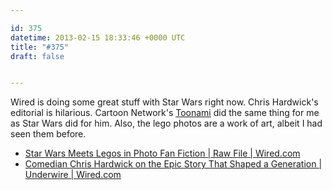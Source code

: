 ```yaml
---

id: 375
datetime: 2013-02-15 18:33:46 +0000 UTC
title: "#375"
draft: false


---
```


Wired is doing some great stuff with Star Wars right now. Chris Hardwick's editorial is hilarious. Cartoon Network's [Toonami](http://en.wikipedia.org/wiki/Toonami) did the same thing for me as Star Wars did for him. Also, the lego photos are a work of art, albeit I had seen them before. 

 
 * [Star Wars Meets Legos in Photo Fan Fiction | Raw File | Wired.com](http://www.wired.com/rawfile/2013/02/star-wars-lego/)
 * [Comedian Chris Hardwick on the Epic Story That Shaped a Generation | Underwire | Wired.com](http://www.wired.com/underwire/2013/02/star-wars-intro/)


